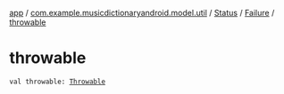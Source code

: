 [app](../../../index.md) / [com.example.musicdictionaryandroid.model.util](../../index.md) / [Status](../index.md) / [Failure](index.md) / [throwable](./throwable.md)

# throwable

`val throwable: `[`Throwable`](https://kotlinlang.org/api/latest/jvm/stdlib/kotlin/-throwable/index.html)